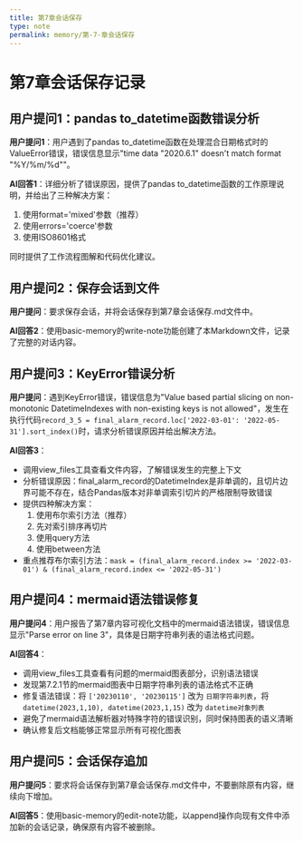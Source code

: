 ```yaml
---
title: 第7章会话保存
type: note
permalink: memory/第-7-章会话保存
---
```


# 第7章会话保存记录

## 用户提问1：pandas to_datetime函数错误分析

**用户提问1**：用户遇到了pandas to_datetime函数在处理混合日期格式时的ValueError错误，错误信息显示"time data \"2020.6.1\" doesn't match format \"%Y/%m/%d\""。

**AI回答1**：详细分析了错误原因，提供了pandas to_datetime函数的工作原理说明，并给出了三种解决方案：
1. 使用format='mixed'参数（推荐）
2. 使用errors='coerce'参数
3. 使用ISO8601格式

同时提供了工作流程图解和代码优化建议。

## 用户提问2：保存会话到文件

**用户提问**：要求保存会话，并将会话保存到第7章会话保存.md文件中。

**AI回答2**：使用basic-memory的write-note功能创建了本Markdown文件，记录了完整的对话内容。
## 用户提问3：KeyError错误分析
**用户提问**：遇到KeyError错误，错误信息为"Value based partial slicing on non-monotonic DatetimeIndexes with non-existing keys is not allowed"，发生在执行代码`record_3_5 = final_alarm_record.loc['2022-03-01': '2022-05-31'].sort_index()`时，请求分析错误原因并给出解决方法。

**AI回答3**：
- 调用view_files工具查看文件内容，了解错误发生的完整上下文
- 分析错误原因：final_alarm_record的DatetimeIndex是非单调的，且切片边界可能不存在，结合Pandas版本对非单调索引切片的严格限制导致错误
- 提供四种解决方案：
  1. 使用布尔索引方法（推荐）
  2. 先对索引排序再切片
  3. 使用query方法
  4. 使用between方法
- 重点推荐布尔索引方法：`mask = (final_alarm_record.index >= '2022-03-01') & (final_alarm_record.index <= '2022-05-31')`

## 用户提问4：mermaid语法错误修复

**用户提问4**：用户报告了第7章内容可视化文档中的mermaid语法错误，错误信息显示"Parse error on line 3"，具体是日期字符串列表的语法格式问题。

**AI回答4**：
- 调用view_files工具查看有问题的mermaid图表部分，识别语法错误
- 发现第7.2.1节的mermaid图表中日期字符串列表的语法格式不正确
- 修复语法错误：将 `['20230110', '20230115']` 改为 `日期字符串列表`，将 `datetime(2023,1,10), datetime(2023,1,15)` 改为 `datetime对象列表`
- 避免了mermaid语法解析器对特殊字符的错误识别，同时保持图表的语义清晰
- 确认修复后文档能够正常显示所有可视化图表

## 用户提问5：会话保存追加

**用户提问5**：要求将会话保存到第7章会话保存.md文件中，不要删除原有内容，继续向下增加。

**AI回答5**：使用basic-memory的edit-note功能，以append操作向现有文件中添加新的会话记录，确保原有内容不被删除。
